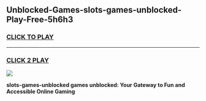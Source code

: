 
## Unblocked-Games-slots-games-unblocked-Play-Free-5h6h3
<h3>
<a href="https://premium76.site?title=slots-games-unblocked&ref=23A">CLICK TO PLAY</a></h3>
<hr>

<h3>
<a href="https://premium76.site?title=slots-games-unblocked&ref=23A">CLICK 2 PLAY</a>
  
</h3>

<a href="https://premium76.site?title=slots-games-unblocked&ref=23A"><img src="https://clearcache.store/games.png"></a>


**slots-games-unblocked games unblocked: Your Gateway to Fun and Accessible Online Gaming**
